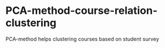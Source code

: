 # PCA-method-course-relation-clustering
PCA-method helps clustering courses based on student survey
